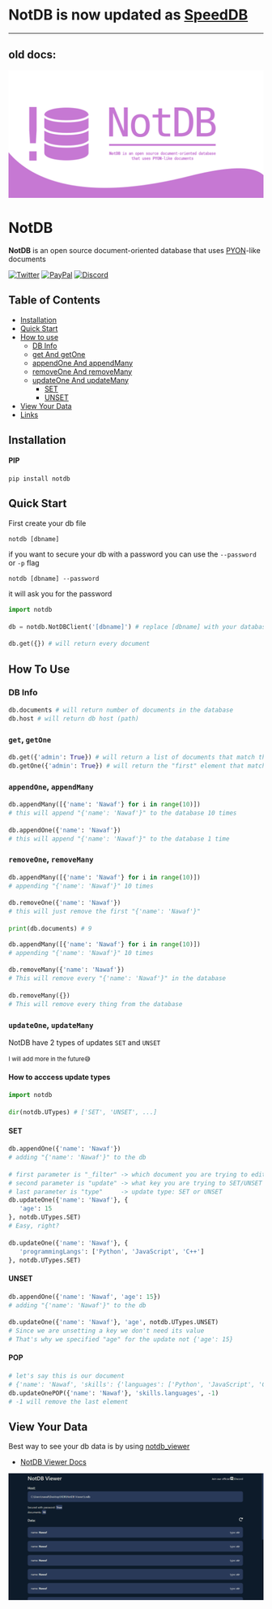 # **NotDB is now updated as [SpeedDB](https://github.com/SpeedDB/SpeedDB)**

---
## old docs:

<p align="center">
   <img src="./images/banner_transparent.png" alt="Logo Transparnet">
</p>

# NotDB
**NotDB** is an open source document-oriented database that uses [PYON](https://github.com/nawafalqari/pyon)-like documents

[![Twitter](https://img.shields.io/badge/Twitter-1DA1F2?style=for-the-badge&logo=twitter&logoColor=white)](https://twitter.com/Nawafalqari2)
[![PayPal](https://img.shields.io/badge/PayPal-00457C?style=for-the-badge&logo=paypal&logoColor=white)](https://paypal.me/NawafHAlqari)
[![Discord](https://img.shields.io/badge/Discord-5865F2?style=for-the-badge&logo=discord&logoColor=white)](https://discord.gg/Az8McWNAcg)

## Table of Contents
- [Installation](#installation)
- [Quick Start](#quick-start)
- [How to use](#how-to-use)
    - [DB Info](#db-info)
    - [get And getOne](#get-getone)
    - [appendOne And appendMany](#appendone-appendmany)
    - [removeOne And removeMany](#removeone-removemany)
    - [updateOne And updateMany](#updateone-updatemany)
      - [SET](#set)
      - [UNSET](#unset)
- [View Your Data](#view-your-data)
- [Links](#links)


## Installation
#### PIP
```
pip install notdb
```

## Quick Start
First create your db file
```
notdb [dbname]
```
if you want to secure your db with a password you can use the `--password` or `-p` flag
```
notdb [dbname] --password
```
it will ask you for the password
```python
import notdb

db = notdb.NotDBClient('[dbname]') # replace [dbname] with your database name

db.get({}) # will return every document
```

## How To Use
### DB Info
```python
db.documents # will return number of documents in the database
db.host # will return db host (path)
```
### `get`, `getOne`
```python
db.get({'admin': True}) # will return a list of documents that match the filter
db.getOne({'admin': True}) # will return the "first" element that match the filter
```
### `appendOne`, `appendMany`
```python
db.appendMany([{'name': 'Nawaf'} for i in range(10)])
# this will append "{'name': 'Nawaf'}" to the database 10 times

db.appendOne({'name': 'Nawaf'})
# this will append "{'name': 'Nawaf'}" to the database 1 time
```
### `removeOne`, `removeMany`
```python
db.appendMany([{'name': 'Nawaf'} for i in range(10)])
# appending "{'name': 'Nawaf'}" 10 times

db.removeOne({'name': 'Nawaf'})
# this will just remove the first "{'name': 'Nawaf'}"

print(db.documents) # 9
```
```python
db.appendMany([{'name': 'Nawaf'} for i in range(10)])
# appending "{'name': 'Nawaf'}" 10 times

db.removeMany({'name': 'Nawaf'})
# This will remove every "{'name': 'Nawaf'}" in the database

db.removeMany({})
# This will remove every thing from the database
```
### `updateOne`, `updateMany`
NotDB have 2 types of updates `SET` and `UNSET`

<small>I will add more in the future😅</small>

#### How to acccess update types
```python
import notdb

dir(notdb.UTypes) # ['SET', 'UNSET', ...]
```

#### SET
```python
db.appendOne({'name': 'Nawaf'})
# adding "{'name': 'Nawaf'}" to the db

# first parameter is "_filter" -> which document you are trying to edit
# second parameter is "update" -> what key you are trying to SET/UNSET
# last parameter is "type"     -> update type: SET or UNSET
db.updateOne({'name': 'Nawaf'}, {
   'age': 15
}, notdb.UTypes.SET)
# Easy, right?

db.updateOne({'name': 'Nawaf'}, {
   'programmingLangs': ['Python', 'JavaScript', 'C++']
}, notdb.UTypes.SET)
```
#### UNSET
```python
db.appendOne({'name': 'Nawaf', 'age': 15})
# adding "{'name': 'Nawaf'}" to the db

db.updateOne({'name': 'Nawaf'}, 'age', notdb.UTypes.UNSET)
# Since we are unsetting a key we don't need its value
# That's why we specified "age" for the update not {'age': 15}
```
#### POP
```python
# let's say this is our document
# {'name': 'Nawaf', 'skills': {'languages': ['Python', 'JavaScript', 'C']}}
db.updateOnePOP({'name': 'Nawaf'}, 'skills.languages', -1)
# -1 will remove the last element
```

## View Your Data
Best way to see your db data is by using [notdb_viewer](https://github.com/nawafalqari/NotDB_Viewer)

* [NotDB Viewer Docs](https://github.com/nawafalqari/NotDB_Viewer#readme)

![NotDB Viewer Image](./images/notdb_viewer_example.png)
